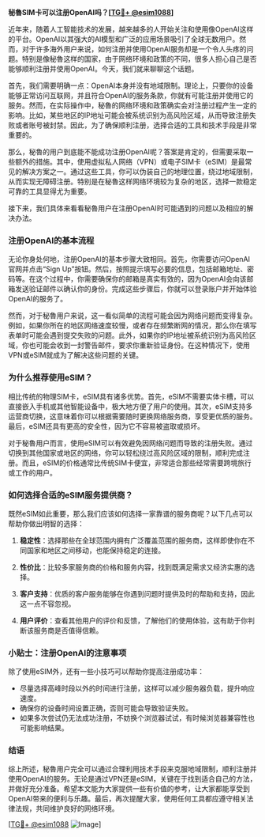 **秘魯SIM卡可以注册OpenAI吗？[[TG💪+ @esim1088](https://t.me/s/esim1088)]**

近年来，随着人工智能技术的发展，越来越多的人开始关注和使用像OpenAI这样的平台。OpenAI以其强大的AI模型和广泛的应用场景吸引了全球无数用户。然而，对于许多海外用户来说，如何注册并使用OpenAI服务却是一个令人头疼的问题。特别是像秘魯这样的国家，由于网络环境和政策的不同，很多人担心自己是否能够顺利注册并使用OpenAI。今天，我们就来聊聊这个话题。

首先，我们需要明确一点：OpenAI本身并没有地域限制。理论上，只要你的设备能够正常访问互联网，并且符合OpenAI的服务条款，你就有可能注册并使用它的服务。然而，在实际操作中，秘魯的网络环境和政策确实会对注册过程产生一定的影响。比如，某些地区的IP地址可能会被系统识别为高风险区域，从而导致注册失败或者账号被封禁。因此，为了确保顺利注册，选择合适的工具和技术手段是非常重要的。

那么，秘魯的用户到底能不能成功注册OpenAI呢？答案是肯定的，但需要采取一些额外的措施。其中，使用虚拟私人网络（VPN）或电子SIM卡（eSIM）是最常见的解决方案之一。通过这些工具，你可以伪装自己的地理位置，绕过地域限制，从而实现无障碍注册。特别是在秘魯这样网络环境较为复杂的地区，选择一款稳定可靠的工具显得尤为重要。

接下来，我们具体来看看秘魯用户在注册OpenAI时可能遇到的问题以及相应的解决办法。

### **注册OpenAI的基本流程**

无论你身处何地，注册OpenAI的基本步骤大致相同。首先，你需要访问OpenAI官网并点击“Sign Up”按钮。然后，按照提示填写必要的信息，包括邮箱地址、密码等。在这个过程中，你需要确保你的邮箱是真实有效的，因为OpenAI会向该邮箱发送验证邮件以确认你的身份。完成这些步骤后，你就可以登录账户并开始体验OpenAI的服务了。

然而，对于秘魯用户来说，这一看似简单的流程可能会因为网络问题而变得复杂。例如，如果你所在的地区网络速度较慢，或者存在频繁断网的情况，那么你在填写表单时可能会遇到提交失败的问题。此外，如果你的IP地址被系统识别为高风险区域，你也可能会收到一封警告邮件，要求你重新验证身份。在这种情况下，使用VPN或eSIM就成为了解决这些问题的关键。

### **为什么推荐使用eSIM？**

相比传统的物理SIM卡，eSIM具有诸多优势。首先，eSIM不需要实体卡槽，可以直接嵌入手机或其他智能设备中，极大地方便了用户的使用。其次，eSIM支持多运营商切换，这意味着你可以根据需要随时更换网络服务商，享受更优质的服务。最后，eSIM还具有更高的安全性，因为它不容易被盗取或损坏。

对于秘魯用户而言，使用eSIM可以有效避免因网络问题而导致的注册失败。通过切换到其他国家或地区的网络，你可以轻松绕过高风险区域的限制，顺利完成注册。而且，eSIM的价格通常比传统SIM卡便宜，非常适合那些经常需要跨境旅行或工作的用户。

### **如何选择合适的eSIM服务提供商？**

既然eSIM如此重要，那么我们应该如何选择一家靠谱的服务商呢？以下几点可以帮助你做出明智的选择：

1. **稳定性**：选择那些在全球范围内拥有广泛覆盖范围的服务商，这样即使你在不同国家和地区之间移动，也能保持稳定的连接。
   
2. **性价比**：比较多家服务商的价格和服务内容，找到既满足需求又经济实惠的选择。
   
3. **客户支持**：优质的客户服务能够在你遇到问题时提供及时的帮助和支持，因此这一点不容忽视。

4. **用户评价**：查看其他用户的评价和反馈，了解他们的使用体验，这有助于你判断该服务商是否值得信赖。

### **小贴士：注册OpenAI的注意事项**

除了使用eSIM外，还有一些小技巧可以帮助你提高注册成功率：

- 尽量选择高峰时段以外的时间进行注册，这样可以减少服务器负载，提升响应速度。
- 确保你的设备时间设置正确，否则可能会导致验证失败。
- 如果多次尝试仍无法成功注册，不妨换个浏览器试试，有时候浏览器兼容性也可能影响结果。

### **结语**

综上所述，秘魯用户完全可以通过合理利用技术手段来克服地域限制，顺利注册并使用OpenAI的服务。无论是通过VPN还是eSIM，关键在于找到适合自己的方法，并做好充分准备。希望本文能为大家提供一些有价值的参考，让大家都能享受到OpenAI带来的便利与乐趣。最后，再次提醒大家，使用任何工具都应遵守相关法律法规，共同维护良好的网络环境。

[[TG💪+ @esim1088](https://t.me/s/esim1088) ![Image](https://i.postimg.cc/4NQfJmqS/Snipaste-2025-05-13-00-14-12.png)]